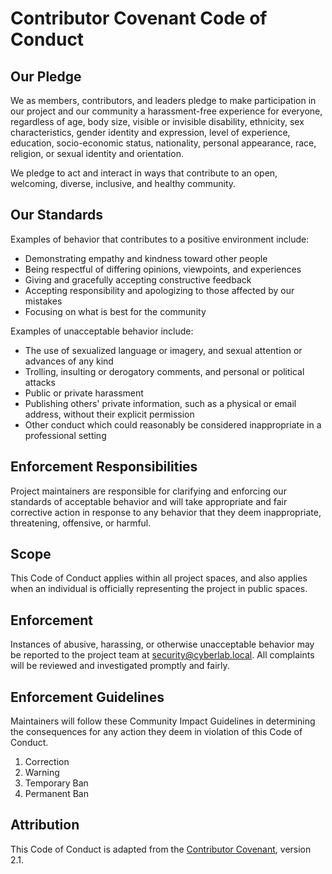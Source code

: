 # Contributor Covenant Code of Conduct

## Our Pledge

We as members, contributors, and leaders pledge to make participation in our
project and our community a harassment-free experience for everyone, regardless
of age, body size, visible or invisible disability, ethnicity, sex
characteristics, gender identity and expression, level of experience,
education, socio-economic status, nationality, personal appearance, race,
religion, or sexual identity and orientation.

We pledge to act and interact in ways that contribute to an open, welcoming,
diverse, inclusive, and healthy community.

## Our Standards

Examples of behavior that contributes to a positive environment include:

* Demonstrating empathy and kindness toward other people
* Being respectful of differing opinions, viewpoints, and experiences
* Giving and gracefully accepting constructive feedback
* Accepting responsibility and apologizing to those affected by our mistakes
* Focusing on what is best for the community

Examples of unacceptable behavior include:

* The use of sexualized language or imagery, and sexual attention or advances
  of any kind
* Trolling, insulting or derogatory comments, and personal or political attacks
* Public or private harassment
* Publishing others' private information, such as a physical or email address,
  without their explicit permission
* Other conduct which could reasonably be considered inappropriate in a
  professional setting

## Enforcement Responsibilities

Project maintainers are responsible for clarifying and enforcing our standards
of acceptable behavior and will take appropriate and fair corrective action in
response to any behavior that they deem inappropriate, threatening, offensive,
or harmful.

## Scope

This Code of Conduct applies within all project spaces, and also applies when
an individual is officially representing the project in public spaces.

## Enforcement

Instances of abusive, harassing, or otherwise unacceptable behavior may be
reported to the project team at security@cyberlab.local. All complaints will be
reviewed and investigated promptly and fairly.

## Enforcement Guidelines

Maintainers will follow these Community Impact Guidelines in determining the
consequences for any action they deem in violation of this Code of Conduct.

1. Correction
2. Warning
3. Temporary Ban
4. Permanent Ban

## Attribution

This Code of Conduct is adapted from the [Contributor Covenant][homepage],
version 2.1.

[homepage]: https://www.contributor-covenant.org
